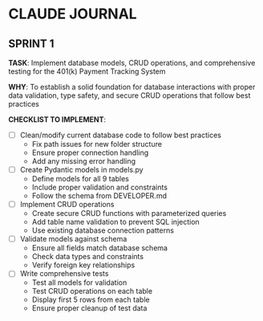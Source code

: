 # CLAUDE JOURNAL

## SPRINT 1

**TASK**: Implement database models, CRUD operations, and comprehensive testing for the 401(k) Payment Tracking System

**WHY**: To establish a solid foundation for database interactions with proper data validation, type safety, and secure CRUD operations that follow best practices

**CHECKLIST TO IMPLEMENT**:
- [ ] Clean/modify current database code to follow best practices
  - Fix path issues for new folder structure
  - Ensure proper connection handling
  - Add any missing error handling
- [ ] Create Pydantic models in models.py
  - Define models for all 9 tables
  - Include proper validation and constraints
  - Follow the schema from DEVELOPER.md
- [ ] Implement CRUD operations
  - Create secure CRUD functions with parameterized queries
  - Add table name validation to prevent SQL injection
  - Use existing database connection patterns
- [ ] Validate models against schema
  - Ensure all fields match database schema
  - Check data types and constraints
  - Verify foreign key relationships
- [ ] Write comprehensive tests
  - Test all models for validation
  - Test CRUD operations on each table
  - Display first 5 rows from each table
  - Ensure proper cleanup of test data
